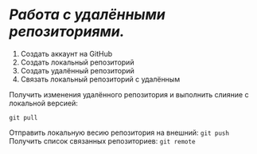 # ***Работа с удалёнными репозиториями.***
1. Создать аккаунт на GitHub
2. Создать локальный репозиторий
3. Создать удалённый репозиторий
4. Связать локальный репозиторий с удалённым

Получить изменения удалённого репозитория и выполнить слияние с локальной версией:
```
git pull
```
Отправить локальную весию репозитория на внешний: `git push`
Получить список связанных репозиториев: `git remote`